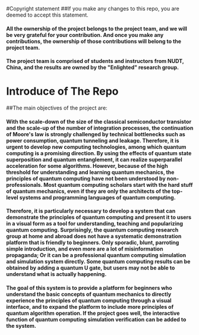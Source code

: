 #Copyright statement
##If you make any changes to this repo, you are deemed to accept this statement.
#### All the ownership of the project belongs to the project team, and we will be very grateful for your contribution. And once you make any contributions, the ownership of those contributions will belong to the project team.

#### The project team is comprised of students and instructors from NUDT, China, and the results are owned by the "Enlighted" research group. 

# Introduce of The Repo
##The main objectives of the project are:

#### With the scale-down of the size of the classical semiconductor transistor and the scale-up of the number of integration processes, the continuation of Moore's law is strongly challenged by technical bottlenecks such as power consumption, quantum tunneling and leakage. Therefore, it is urgent to develop new computing technologies, among which quantum computing is a promising direction. By using the effects of quantum state superposition and quantum entanglement, it can realize superparallel acceleration for some algorithms. However, because of the high threshold for understanding and learning quantum mechanics, the principles of quantum computing have not been understood by non-professionals. Most quantum computing scholars start with the hard stuff of quantum mechanics, even if they are only the architects of the top-level systems and programming languages of quantum computing.

#### Therefore, it is particularly necessary to develop a system that can demonstrate the principles of quantum computing and present it to users in a visual form as a tool for understanding, teaching and popularizing quantum computing. Surprisingly, the quantum computing research group at home and abroad does not have a systematic demonstration platform that is friendly to beginners. Only sporadic, blunt, parroting simple introduction, and even more are a lot of misinformation propaganda; Or it can be a professional quantum computing simulation and simulation system directly. Some quantum computing results can be obtained by adding a quantum U gate, but users may not be able to understand what is actually happening.

#### The goal of this system is to provide a platform for beginners who understand the basic concepts of quantum mechanics to directly experience the principles of quantum computing through a visual interface, and to expand the platform to include more principles of quantum algorithm operation. If the project goes well, the interactive function of quantum computing simulation verification can be added to the system. 